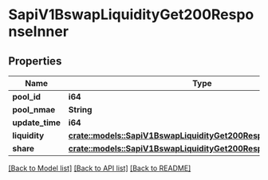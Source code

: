 # SapiV1BswapLiquidityGet200ResponseInner

## Properties

Name | Type | Description | Notes
------------ | ------------- | ------------- | -------------
**pool_id** | **i64** |  | 
**pool_nmae** | **String** |  | 
**update_time** | **i64** |  | 
**liquidity** | [**crate::models::SapiV1BswapLiquidityGet200ResponseInnerLiquidity**](_sapi_v1_bswap_liquidity_get_200_response_inner_liquidity.md) |  | 
**share** | [**crate::models::SapiV1BswapLiquidityGet200ResponseInnerShare**](_sapi_v1_bswap_liquidity_get_200_response_inner_share.md) |  | 

[[Back to Model list]](../README.md#documentation-for-models) [[Back to API list]](../README.md#documentation-for-api-endpoints) [[Back to README]](../README.md)


